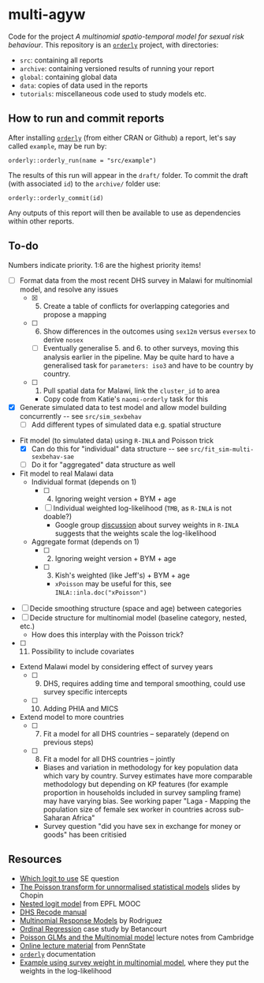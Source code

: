 # multi-agyw

Code for the project *A multinomial spatio-temporal model for sexual risk behaviour*.
This repository is an [`orderly`](https://github.com/vimc/orderly) project, with directories: 

* `src`: containing all reports
* `archive`: containing versioned results of running your report
* `global`: containing global data
* `data`: copies of data used in the reports
* `tutorials`: miscellaneous code used to study models etc.

## How to run and commit reports

After installing [`orderly`](https://github.com/vimc/orderly) (from either CRAN or Github) a report, let's say called `example`, may be run by:

`orderly::orderly_run(name = "src/example")`

The results of this run will appear in the `draft/` folder.
To commit the draft (with associated `id`) to the `archive/` folder use:

`orderly::orderly_commit(id)`

Any outputs of this report will then be available to use as dependencies within other reports.

## To-do

Numbers indicate priority.
1:6 are the highest priority items!

- [ ] Format data from the most recent DHS survey in Malawi for multinomial model, and resolve any issues
  - [x] 5. Create a table of conflicts for overlapping categories and propose a mapping
  - [ ] 6. Show differences in the outcomes using `sex12m` versus `eversex` to derive `nosex`
    - [ ] Eventually generalise 5. and 6. to other surveys, moving this analysis earlier in the pipeline. May be quite hard to have a generalised task for `parameters: iso3` and have to be country by country.
  - [ ] 1. Pull spatial data for Malawi, link the `cluster_id` to area
    - Copy code from Katie's `naomi-orderly` task for this
- [x] Generate simulated data to test model and allow model building concurrently -- see `src/sim_sexbehav`
  - [ ] Add different types of simulated data e.g. spatial structure
- Fit model (to simulated data) using `R-INLA` and Poisson trick
  - [x] Can do this for "individual" data structure -- see `src/fit_sim-multi-sexbehav-sae`
  - [ ] Do it for "aggregated" data structure as well
- Fit model to real Malawi data
  - Individual format (depends on 1)
    - [ ] 4. Ignoring weight version + BYM + age
    - [ ] Individual weighted log-likelihood (`TMB`, as `R-INLA` is not doable?)
      - Google group [discussion](https://groups.google.com/g/r-inla-discussion-group/c/Q-STkrFXR0g/m/6PWxRV4tBQAJ) about survey weights in `R-INLA` suggests that the weights scale the log-likelihood
  - Aggregate format (depends on 1)
    - [ ] 2. Ignoring weight version + BYM + age
    - [ ] 3. Kish's weighted (like Jeff's) + BYM + age
      - `xPoisson` may be useful for this, see `INLA::inla.doc("xPoisson")`
- [ ] Decide smoothing structure (space and age) between categories
- [ ] Decide structure for multinomial model (baseline category, nested, etc.)
  - How does this interplay with the Poisson trick?
- [ ] 11. Possibility to include covariates
- Extend Malawi model by considering effect of survey years
  - [ ] 9. DHS, requires adding time and temporal smoothing, could use survey specific intercepts
  - [ ] 10. Adding PHIA and MICS
- Extend model to more countries
  - [ ] 7. Fit a model for all DHS countries – separately (depend on previous steps)
  - [ ] 8. Fit a model for all DHS countries – jointly
    - Biases and variation in methodology for key population data which vary by country. Survey estimates have more comparable methodology but depending on KP features (for example proportion in households included in survey sampling frame) may have varying bias. See working paper "Laga - Mapping the population size of female sex worker in countries across sub-Saharan Africa"
    - Survey question "did you have sex in exchange for money or goods" has been critisied 

## Resources

* [Which logit to use](https://stats.stackexchange.com/questions/307249/guidance-on-when-to-use-cumulative-vs-stopping-ratio-vs-continuation-ratio-vs) SE question
* [The Poisson transform for unnormalised statistical models](https://warwick.ac.uk/fac/sci/statistics/crism/workshops/estimatingconstants/chopin.pdf) slides by Chopin
* [Nested logit model](https://www.youtube.com/watch?v=5MuJ95nHISM) from EPFL MOOC
* [DHS Recode manual](https://dhsprogram.com/publications/publication-dhsg4-dhs-questionnaires-and-manuals.cfm)
* [Multinomial Response Models](https://data.princeton.edu/wws509/notes/c6.pdf) by Rodriguez
* [Ordinal Regression](https://betanalpha.github.io/assets/case_studies/ordinal_regression.html) case study by Betancourt
* [Poisson GLMs and the Multinomial model](http://www.statslab.cam.ac.uk/~qz280/teaching/modelling-2020/L14.pdf) lecture notes from Cambridge
* [Online lecture material](https://online.stat.psu.edu/stat504/lesson/8/8.4) from PennState
* [`orderly`](https://www.vaccineimpact.org/orderly/index.html) documentation
* [Example using survey weight in multinomial model](https://core.ac.uk/download/pdf/95690175.pdf), where they put the weights in the log-likelihood
